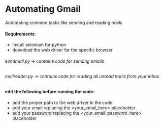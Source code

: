 # Automating Gmail
Automating common tasks like sending and reading mails

#### Requirements:
- install selenium for python
- download the web driver for the specific browser

###### sendmail.py -> contains code for sending emails
###### mailreader.py -> contains code for reading all unread mails from your inbox

#### edit the following before running the code:
- add the proper path to the web driver in the code
- add your email replacing the <your_email_here> placeholder
- add your password replacing the <your_email_password_here> placeholder
